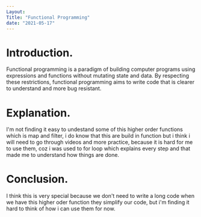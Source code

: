 ```yaml
---
Layout:
Title: "Functional Programming"
date: "2021-05-17"
---
```


# Introduction.

Functional programming is a paradigm of building computer programs using expressions and functions without mutating state and data. By respecting these restrictions, functional programming aims to write code that is clearer to understand and more bug resistant. 

# Explanation.

I'm not finding it easy to undestand some of this higher order functions which is map and filter, i do know that this are build in function but i think i will need to go through videos and more practice, because it is hard for me to use them, coz i was used to for loop which explains every step and that made me to understand how things are done.  

# Conclusion.

I think this is very special because we don't need to write a long code when we have this higher oder function they simplify our code, but i'm finding it hard to think of how i can use them for now.


